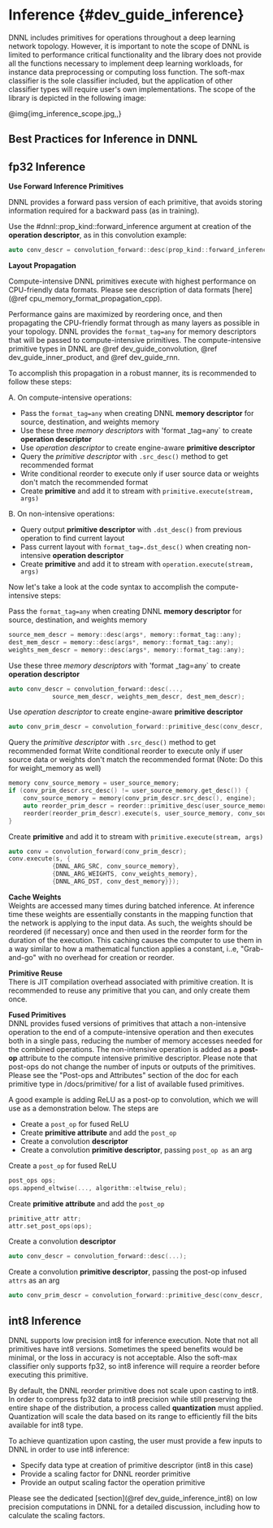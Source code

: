 Inference {#dev_guide_inference}
================================

DNNL includes primitives for operations throughout a deep learning
network topology. However, it is important to note the scope of DNNL
is limited to performance critical functionality and the library does not
provide all the functions necessary to implement deep learning workloads, for
instance data preprocessing or computing loss function.  The soft-max
classifier is the sole classifier included, but the application of other
classifier types will require user's own implementations. The scope of the
library is depicted in the following image:

@img{img_inference_scope.jpg,,}

## Best Practices for Inference in DNNL

## fp32 Inference

**Use Forward Inference Primitives**

DNNL provides a forward pass
version of each primitive, that avoids storing information required for a
backward pass (as in training).

Use the #dnnl::prop_kind::forward_inference argument at creation of the
**operation descriptor**, as in this convolution example:
~~~cpp
auto conv_descr = convolution_forward::desc(prop_kind::forward_inference, ...);
~~~

**Layout Propagation**

Compute-intensive DNNL primitives execute with highest performance
on CPU-friendly data formats. Please see description of data formats
[here](@ref cpu_memory_format_propagation_cpp).

Performance gains are maximized by reordering once, and then propagating the
CPU-friendly format through as many layers as possible in your topology. 
DNNL provides the `format_tag=any` for memory descriptors that will be
passed to compute-intensive primitives. The compute-intensive primitive types
in DNNL are @ref dev_guide_convolution, @ref dev_guide_inner_product,
and @ref dev_guide_rnn.

To accomplish this propagation in a robust manner, its is recommended to
follow these steps:

A. On compute-intensive operations:
* Pass the `format_tag=any` when creating DNNL **memory descriptor**
  for source, destination, and weights memory
* Use these three *memory descriptors* with 'format _tag=any` to create
  **operation descriptor**
* Use *operation descriptor* to create engine-aware **primitive descriptor**
* Query the *primitive descriptor* with `.src_desc()` method to get recommended
  format
* Write conditional reorder to execute only if user source data or weights
  don't match the recommended format
* Create **primitive** and add it to stream
  with `primitive.execute(stream, args)`

B. On non-intensive operations:
* Query output **primitive descriptor** with `.dst_desc()` from previous
  operation to find current layout
* Pass current layout with `format_tag=.dst_desc()` when creating non-intensive
  **operation descriptor**
* Create **primitive** and add it to stream
  with `operation.execute(stream, args)`

Now let's take a look at the code syntax to accomplish the compute-intensive
steps:

Pass the `format_tag=any` when creating DNNL **memory descriptor**
for source, destination, and weights memory
~~~cpp
source_mem_descr = memory::desc(args*, memory::format_tag::any);
dest_mem_descr = memory::desc(args*, memory::format_tag::any);
weights_mem_descr = memory::desc(args*, memory::format_tag::any);
~~~

Use these three *memory descriptors* with 'format _tag=any`
to create **operation descriptor**
~~~cpp
auto conv_descr = convolution_forward::desc(...,
            source_mem_descr, weights_mem_descr, dest_mem_descr);
~~~

Use *operation descriptor* to create engine-aware **primitive descriptor**
~~~cpp
auto conv_prim_descr = convolution_forward::primitive_desc(conv_descr, engine);
~~~

Query the *primitive descriptor* with `.src_desc()` method to get recommended
format
Write conditional reorder to execute only if user source data or weights
don't match the recommended format
(Note: Do this for weight_memory as well)
~~~cpp
memory conv_source_memory = user_source_memory;
if (conv_prim_descr.src_desc() != user_source_memory.get_desc()) {
    conv_source_memory = memory(conv_prim_descr.src_desc(), engine);
    auto reorder_prim_descr = reorder::primitive_desc(user_source_memory, conv_source_memory);
    reorder(reorder_prim_descr).execute(s, user_source_memory, conv_source_memory);
}
~~~
Create **primitive** and add it to stream with `primitive.execute(stream, args)`
~~~cpp
auto conv = convolution_forward(conv_prim_descr);
conv.execute(s, {
            {DNNL_ARG_SRC, conv_source_memory},
            {DNNL_ARG_WEIGHTS, conv_weights_memory},
            {DNNL_ARG_DST, conv_dest_memory}});
~~~


**Cache Weights**\
Weights are accessed many times during batched inference. At inference time
these weights are essentially constants in the mapping function that the network
is applying to the input data. As such, the weights should be reordered
(if necessary) once and then used in the reorder form for the duration
of the execution. This caching causes the computer to use them in a way similar
to how a mathematical function applies a constant, i..e, "Grab-and-go"
with no overhead for creation or reorder.

**Primitive Reuse**\
There is JIT compilation overhead associated with primitive creation. It is
recommended to reuse any primitive that you can, and only create them once.

**Fused Primitives**\
DNNL provides fused versions of primitives that attach a non-intensive
operation to the end of a compute-intensive operation and then executes both
in a single pass, reducing the number of memory accesses needed
for the combined operations.
The non-intensive operation is added as a **post-op** attribute to the compute
intensive primitive descriptor. Please note that post-ops do not change
the number of inputs or outputs of the primitives. Please see
the "Post-ops and Attributes" section of the doc for each primitive type
in /docs/primitive/ for a list of available fused primitives.

A good example is adding ReLU as a post-op to convolution, which we will use
as a demonstration below. The steps are

* Create a `post_op` for fused ReLU
* Create **primitive attribute** and add the `post_op`
* Create a convolution **descriptor**
* Create a convolution **primitive descriptor**, passing `post_op as` an arg

Create a `post_op` for fused ReLU
~~~cpp
post_ops ops;
ops.append_eltwise(..., algorithm::eltwise_relu);
~~~

Create **primitive attribute** and add the `post_op`
~~~cpp
primitive_attr attr;
attr.set_post_ops(ops);
~~~

Create a convolution **descriptor**
~~~cpp
auto conv_descr = convolution_forward::desc(...);
~~~

Create a convolution **primitive descriptor**, passing the post-op infused
`attrs` as an arg
~~~cpp
auto conv_prim_descr = convolution_forward::primitive_desc(conv_descr, attrs, engine);
~~~

## int8 Inference

DNNL supports low precision int8 for inference execution. Note that not all
 primitives have int8 versions. Sometimes the speed benefits would be minimal,
or the loss in accuracy is not acceptable. Also the soft-max classifier only
supports fp32, so int8 inference will require a reorder before executing this
primitive.

By default, the DNNL reorder primitive does not scale upon casting to int8.
In order to compress fp32 data to int8 precision while still preserving
the entire shape of the distribution, a process called **quantization** must
applied. Quantization will scale the data based on its range to efficiently fill
the bits available for int8 type.

To achieve quantization upon casting, the user must provide a few inputs to
DNNL in order to use int8 inference:

* Specify data type at creation of primitive descriptor (int8 in this case)
* Provide a scaling factor for DNNL reorder primitive
* Provide an output scaling factor the operation primitive

Please see the dedicated [section](@ref dev_guide_inference_int8) on low
precision computations in DNNL for a detailed discussion, including how
to calculate the scaling factors.
